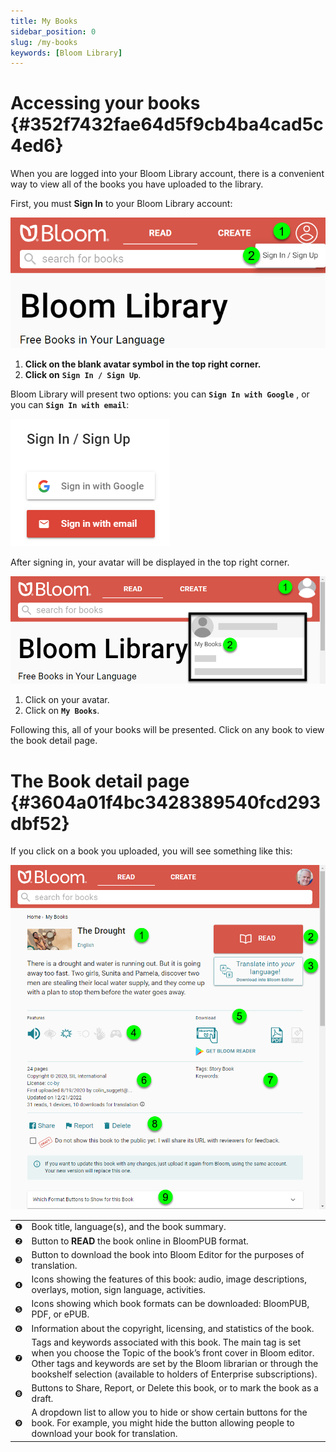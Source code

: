 ```yaml
---
title: My Books
sidebar_position: 0
slug: /my-books
keywords: [Bloom Library]
---
```




# Accessing your books {#352f7432fae64d5f9cb4ba4cad5c4ed6}


When you are logged into your Bloom Library account, there is a convenient way to view all of the books you have uploaded to the library. 


First, you must **Sign In** to your Bloom Library account:


![](./my-books.2ffa5075-d5c0-497a-aeff-2fbdc0c1a113.png)

1. **Click on the blank avatar symbol in the top right corner.**
2. **Click on** **`Sign In / Sign Up`**.

Bloom Library will present two options: you can **`Sign In with Google`** , or you can **`Sign In with email`**: 


![](./my-books.6de83e63-d7b1-4c0b-b12c-475b7f9d44d2.png)


After signing in, your avatar will be displayed in the top right corner.


![](./my-books.671876a9-ddfa-4a43-9f5d-acc7558d084b.png)

1. Click on your avatar.
2. Click on **`My Books`**.

Following this, all of your books will be presented. Click on any book to view the book detail page.


# The Book detail page {#3604a01f4bc3428389540fcd293dbf52}


 If you click on a book you uploaded, you will see something like this:


![](./my-books.842fc375-65f2-4074-ac11-1e640d5db5c6.png)


|   |                                                                                                                                                                                                                                                                                      |
| - | ------------------------------------------------------------------------------------------------------------------------------------------------------------------------------------------------------------------------------------------------------------------------------------ |
| ❶ | Book title, language(s), and the book summary.                                                                                                                                                                                                                                       |
| ❷ | Button to **READ** the book online in BloomPUB format.                                                                                                                                                                                                                               |
| ❸ | Button to download the book into Bloom Editor for the purposes of translation.                                                                                                                                                                                                       |
| ❹ | Icons showing the features of this book: audio, image descriptions, overlays, motion, sign language, activities.                                                                                                                                                                     |
| ❺ | Icons showing which book formats can be downloaded: BloomPUB, PDF, or ePUB.                                                                                                                                                                                                          |
| ❻ | Information about the copyright, licensing, and statistics of the book.                                                                                                                                                                                                              |
| ❼ | Tags and keywords associated with this book. The main tag is set when you choose the Topic of the book’s front cover in Bloom editor. Other tags and keywords are set by the Bloom librarian or through the bookshelf selection (available to holders of Enterprise subscriptions).  |
| ❽ | Buttons to Share, Report, or Delete this book, or to mark the book as a draft.                                                                                                                                                                                                       |
| ❾ | A dropdown list to allow you to hide or show certain buttons for the book. For example, you might hide the button allowing people to download your book for translation.                                                                                                             |

